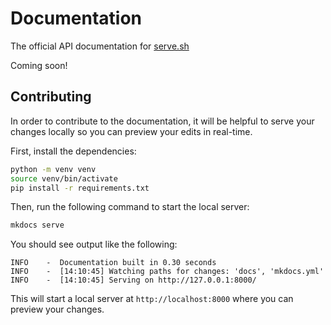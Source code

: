 # Documentation

The official API documentation for [serve.sh](https://serve.sh)

Coming soon!

## Contributing

In order to contribute to the documentation, it will be helpful to serve your changes locally so you can preview your edits in real-time.

First, install the dependencies:

```bash
python -m venv venv
source venv/bin/activate
pip install -r requirements.txt
```

Then, run the following command to start the local server:

```bash
mkdocs serve
```

You should see output like the following:

```
INFO    -  Documentation built in 0.30 seconds
INFO    -  [14:10:45] Watching paths for changes: 'docs', 'mkdocs.yml'
INFO    -  [14:10:45] Serving on http://127.0.0.1:8000/
```

This will start a local server at `http://localhost:8000` where you can preview your changes.
